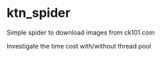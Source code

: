 # ktn_spider
<p>Simple spider to download images from ck101.com</p>
<p>Investigate the time cost with/without thread pool</p>
